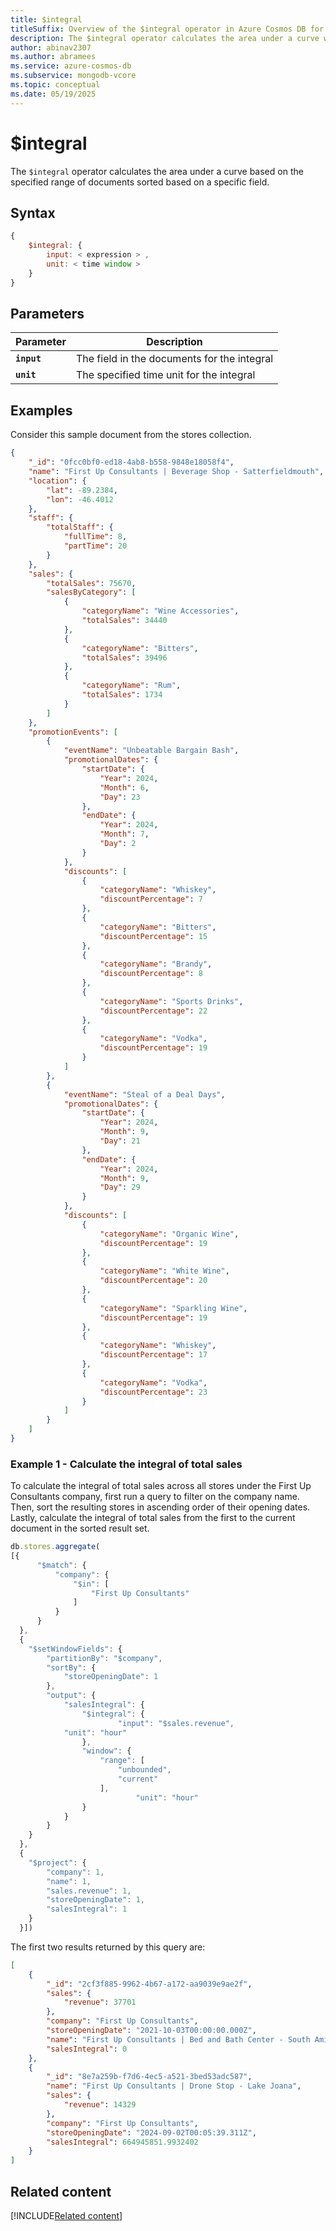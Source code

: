 ```yaml
---
title: $integral
titleSuffix: Overview of the $integral operator in Azure Cosmos DB for MongoDB (vCore)
description: The $integral operator calculates the area under a curve with the specified range of documents forming the adjacent documents for the calculation.
author: abinav2307
ms.author: abramees
ms.service: azure-cosmos-db
ms.subservice: mongodb-vcore
ms.topic: conceptual
ms.date: 05/19/2025
---
```


# $integral

The `$integral` operator calculates the area under a curve based on the specified range of documents sorted based on a specific field.

## Syntax

```javascript
{
    $integral: {
        input: < expression > ,
        unit: < time window >
    }
}
```

## Parameters

| Parameter | Description |
| --- | --- |
| **`input`** | The field in the documents for the integral|
| **`unit`** | The specified time unit for the integral|

## Examples

Consider this sample document from the stores collection.

```json
{
    "_id": "0fcc0bf0-ed18-4ab8-b558-9848e18058f4",
    "name": "First Up Consultants | Beverage Shop - Satterfieldmouth",
    "location": {
        "lat": -89.2384,
        "lon": -46.4012
    },
    "staff": {
        "totalStaff": {
            "fullTime": 8,
            "partTime": 20
        }
    },
    "sales": {
        "totalSales": 75670,
        "salesByCategory": [
            {
                "categoryName": "Wine Accessories",
                "totalSales": 34440
            },
            {
                "categoryName": "Bitters",
                "totalSales": 39496
            },
            {
                "categoryName": "Rum",
                "totalSales": 1734
            }
        ]
    },
    "promotionEvents": [
        {
            "eventName": "Unbeatable Bargain Bash",
            "promotionalDates": {
                "startDate": {
                    "Year": 2024,
                    "Month": 6,
                    "Day": 23
                },
                "endDate": {
                    "Year": 2024,
                    "Month": 7,
                    "Day": 2
                }
            },
            "discounts": [
                {
                    "categoryName": "Whiskey",
                    "discountPercentage": 7
                },
                {
                    "categoryName": "Bitters",
                    "discountPercentage": 15
                },
                {
                    "categoryName": "Brandy",
                    "discountPercentage": 8
                },
                {
                    "categoryName": "Sports Drinks",
                    "discountPercentage": 22
                },
                {
                    "categoryName": "Vodka",
                    "discountPercentage": 19
                }
            ]
        },
        {
            "eventName": "Steal of a Deal Days",
            "promotionalDates": {
                "startDate": {
                    "Year": 2024,
                    "Month": 9,
                    "Day": 21
                },
                "endDate": {
                    "Year": 2024,
                    "Month": 9,
                    "Day": 29
                }
            },
            "discounts": [
                {
                    "categoryName": "Organic Wine",
                    "discountPercentage": 19
                },
                {
                    "categoryName": "White Wine",
                    "discountPercentage": 20
                },
                {
                    "categoryName": "Sparkling Wine",
                    "discountPercentage": 19
                },
                {
                    "categoryName": "Whiskey",
                    "discountPercentage": 17
                },
                {
                    "categoryName": "Vodka",
                    "discountPercentage": 23
                }
            ]
        }
    ]
}
```

### Example 1 - Calculate the integral of total sales

To calculate the integral of total sales across all stores under the First Up Consultants company, first run a query to filter on the company name. Then, sort the resulting stores in ascending order of their opening dates. Lastly, calculate the integral of total sales from the first to the current document in the sorted result set.

```javascript
db.stores.aggregate(
[{
      "$match": {
          "company": {
              "$in": [
                  "First Up Consultants"
              ]
          }
      }
  },
  {
    "$setWindowFields": {
        "partitionBy": "$company",
        "sortBy": {
            "storeOpeningDate": 1
        },
        "output": {
            "salesIntegral": {
                "$integral": {
                        "input": "$sales.revenue",
			"unit": "hour"
                },
                "window": {
                    "range": [
                        "unbounded",
                        "current"
                    ],
					        "unit": "hour"
                }
            }
        }
    }
  },
  {
    "$project": {
        "company": 1,
        "name": 1,
        "sales.revenue": 1,
        "storeOpeningDate": 1,
        "salesIntegral": 1
    }
  }])
```

The first two results returned by this query are:

```json
[
    {
        "_id": "2cf3f885-9962-4b67-a172-aa9039e9ae2f",
        "sales": {
            "revenue": 37701
        },
        "company": "First Up Consultants",
        "storeOpeningDate": "2021-10-03T00:00:00.000Z",
        "name": "First Up Consultants | Bed and Bath Center - South Amir",
        "salesIntegral": 0
    },
    {
        "_id": "8e7a259b-f7d6-4ec5-a521-3bed53adc587",
        "name": "First Up Consultants | Drone Stop - Lake Joana",
        "sales": {
            "revenue": 14329
        },
        "company": "First Up Consultants",
        "storeOpeningDate": "2024-09-02T00:05:39.311Z",
        "salesIntegral": 664945851.9932402
    }
]
```

## Related content

[!INCLUDE[Related content](../includes/related-content.md)]
